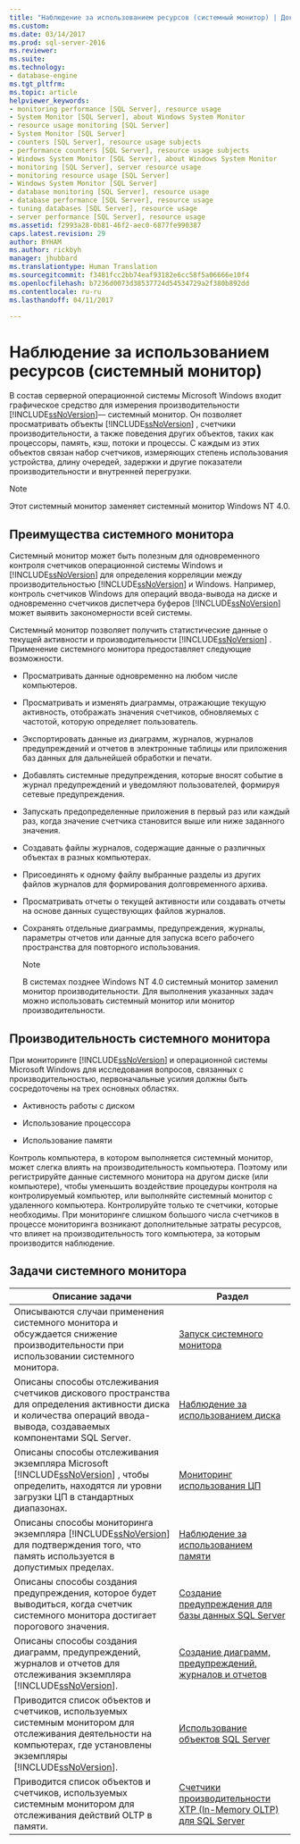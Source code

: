```yaml
---
title: "Наблюдение за использованием ресурсов (системный монитор) | Документация Майкрософт"
ms.custom: 
ms.date: 03/14/2017
ms.prod: sql-server-2016
ms.reviewer: 
ms.suite: 
ms.technology:
- database-engine
ms.tgt_pltfrm: 
ms.topic: article
helpviewer_keywords:
- monitoring performance [SQL Server], resource usage
- System Monitor [SQL Server], about Windows System Monitor
- resource usage monitoring [SQL Server]
- System Monitor [SQL Server]
- counters [SQL Server], resource usage subjects
- performance counters [SQL Server], resource usage subjects
- Windows System Monitor [SQL Server], about Windows System Monitor
- monitoring [SQL Server], server resource usage
- monitoring resource usage [SQL Server]
- Windows System Monitor [SQL Server]
- database monitoring [SQL Server], resource usage
- database performance [SQL Server], resource usage
- tuning databases [SQL Server], resource usage
- server performance [SQL Server], resource usage
ms.assetid: f2993a28-0b81-46f2-aec0-6877fe990387
caps.latest.revision: 29
author: BYHAM
ms.author: rickbyh
manager: jhubbard
ms.translationtype: Human Translation
ms.sourcegitcommit: f3481fcc2bb74eaf93182e6cc58f5a06666e10f4
ms.openlocfilehash: b7236d0073d38537724d54534729a2f380b892dd
ms.contentlocale: ru-ru
ms.lasthandoff: 04/11/2017

---
```

# <a name="monitor-resource-usage-system-monitor"></a>Наблюдение за использованием ресурсов (системный монитор)
  В состав серверной операционной системы Microsoft Windows входит графическое средство для измерения производительности [!INCLUDE[ssNoVersion](../../includes/ssnoversion-md.md)]— системный монитор. Он позволяет просматривать объекты [!INCLUDE[ssNoVersion](../../includes/ssnoversion-md.md)] , счетчики производительности, а также поведения других объектов, таких как процессоры, память, кэш, потоки и процессы. С каждым из этих объектов связан набор счетчиков, измеряющих степень использования устройства, длину очередей, задержки и другие показатели производительности и внутренней перегрузки.  
  
> [!NOTE]  
>  Этот системный монитор заменяет системный монитор Windows NT 4.0.  
  
## <a name="benefits-of-system-monitor"></a>Преимущества системного монитора  
 Системный монитор может быть полезным для одновременного контроля счетчиков операционной системы Windows и [!INCLUDE[ssNoVersion](../../includes/ssnoversion-md.md)] для определения корреляции между производительностью [!INCLUDE[ssNoVersion](../../includes/ssnoversion-md.md)] и Windows. Например, контроль счетчиков Windows для операций ввода-вывода на диске и одновременно счетчиков диспетчера буферов [!INCLUDE[ssNoVersion](../../includes/ssnoversion-md.md)] может выявить закономерности всей системы.  
  
 Системный монитор позволяет получить статистические данные о текущей активности и производительности [!INCLUDE[ssNoVersion](../../includes/ssnoversion-md.md)] . Применение системного монитора предоставляет следующие возможности.  
  
-   Просматривать данные одновременно на любом числе компьютеров.  
  
-   Просматривать и изменять диаграммы, отражающие текущую активность, отображать значения счетчиков, обновляемых с частотой, которую определяет пользователь.  
  
-   Экспортировать данные из диаграмм, журналов, журналов предупреждений и отчетов в электронные таблицы или приложения баз данных для дальнейшей обработки и печати.  
  
-   Добавлять системные предупреждения, которые вносят событие в журнал предупреждений и уведомляют пользователей, формируя сетевые предупреждения.  
  
-   Запускать предопределенные приложения в первый раз или каждый раз, когда значение счетчика становится выше или ниже заданного значения.  
  
-   Создавать файлы журналов, содержащие данные о различных объектах в разных компьютерах.  
  
-   Присоединять к одному файлу выбранные разделы из других файлов журналов для формирования долговременного архива.  
  
-   Просматривать отчеты о текущей активности или создавать отчеты на основе данных существующих файлов журналов.  
  
-   Сохранять отдельные диаграммы, предупреждения, журналы, параметры отчетов или данные для запуска всего рабочего пространства для повторного использования.  
  
    > [!NOTE]  
    >  В системах позднее Windows NT 4.0 системный монитор заменил монитор производительности. Для выполнения указанных задач можно использовать системный монитор или монитор производительности.  
  
## <a name="system-monitor-performance"></a>Производительность системного монитора  
 При мониторинге [!INCLUDE[ssNoVersion](../../includes/ssnoversion-md.md)] и операционной системы Microsoft Windows для исследования вопросов, связанных с производительностью, первоначальные усилия должны быть сосредоточены на трех основных областях.  
  
-   Активность работы с диском  
  
-   Использование процессора  
  
-   Использование памяти  
  
 Контроль компьютера, в котором выполняется системный монитор, может слегка влиять на производительность компьютера. Поэтому или регистрируйте данные системного монитора на другом диске (или компьютере), чтобы уменьшить воздействие процедуры контроля на контролируемый компьютер, или выполняйте системный монитор с удаленного компьютера. Контролируйте только те счетчики, которые необходимы. При мониторинге слишком большого числа счетчиков в процессе мониторинга возникают дополнительные затраты ресурсов, что влияет на производительность того компьютера, за которым производится наблюдение.  
  
## <a name="system-monitor-tasks"></a>Задачи системного монитора  
  
|Описание задачи|Раздел|  
|----------------------|-----------|  
|Описываются случаи применения системного монитора и обсуждается снижение производительности при использовании системного монитора.|[Запуск системного монитора](../../relational-databases/performance-monitor/run-system-monitor.md)|  
|Описаны способы отслеживания счетчиков дискового пространства для определения активности диска и количества операций ввода-вывода, создаваемых компонентами SQL Server.|[Наблюдение за использованием диска](../../relational-databases/performance-monitor/monitor-disk-usage.md)|  
|Описаны способы отслеживания экземпляра Microsoft [!INCLUDE[ssNoVersion](../../includes/ssnoversion-md.md)] , чтобы определить, находятся ли уровни загрузки ЦП в стандартных диапазонах.|[Мониторинг использования ЦП](../../relational-databases/performance-monitor/monitor-cpu-usage.md)|  
|Описаны способы мониторинга экземпляра [!INCLUDE[ssNoVersion](../../includes/ssnoversion-md.md)] для подтверждения того, что память используется в допустимых пределах.|[Наблюдение за использованием памяти](../../relational-databases/performance-monitor/monitor-memory-usage.md)|  
|Описаны способы создания предупреждения, которое будет выводиться, когда счетчик системного монитора достигает порогового значения.|[Создание предупреждения для базы данных SQL Server](../../relational-databases/performance-monitor/create-a-sql-server-database-alert.md)|  
|Описаны способы создания диаграмм, предупреждений, журналов и отчетов для отслеживания экземпляра [!INCLUDE[ssNoVersion](../../includes/ssnoversion-md.md)].|[Создание диаграмм, предупреждений, журналов и отчетов](../../relational-databases/performance-monitor/create-charts-alerts-logs-and-reports.md)|  
|Приводится список объектов и счетчиков, используемых системным монитором для отслеживания деятельности на компьютерах, где установлены экземпляры [!INCLUDE[ssNoVersion](../../includes/ssnoversion-md.md)].|[Использование объектов SQL Server](../../relational-databases/performance-monitor/use-sql-server-objects.md)|  
|Приводится список объектов и счетчиков, используемых системным монитором для отслеживания действий OLTP в памяти.|[Счетчики производительности XTP (In-Memory OLTP) для SQL Server](../../relational-databases/performance-monitor/sql-server-xtp-in-memory-oltp-performance-counters.md)|  
  
  
